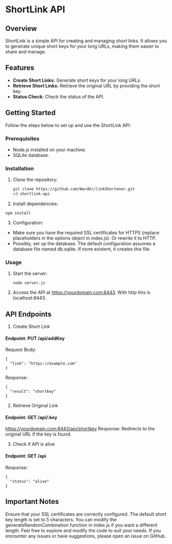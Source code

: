 # ShortLink API
## Overview
ShortLink is a simple API for creating and managing short links. It allows you to generate unique short keys for your long URLs, making them easier to share and manage.

## Features
- **Create Short Links:** Generate short keys for your long URLs.
- **Retrieve Short Links:** Retrieve the original URL by providing the short key.
- **Status Check:** Check the status of the API.

## Getting Started
Follow the steps below to set up and use the ShortLink API:

### Prerequisites
- Node.js installed on your machine.
- SQLite database.

### Installation
1. Clone the repository:
   ```bash
   git clone https://github.com/WardGr/linkShortener.git
   cd shortlink-api
   ```
2. Install dependencies:
  ```
  npm install
```
3. Configuration:
- Make sure you have the required SSL certificates for HTTPS (replace placeholders in the options object in index.js). Or rewrite it to HTTP.
- Possibly, set up the database. The default configuration assumes a database file named db.sqlite. If none existent, it creates this file.

### Usage
1. Start the server:
   ```
   node server.js
   ```
2. Access the API at https://yourdomain.com:8443. With http this is localhost:8443.

## API Endpoints

1. Create Short Link
   
#### Endpoint: PUT /api/addKey
Request Body:
```
{
  "link": "https://example.com"
}
```

Response:
```
{
  "result": "shortkey"
}
```
2. Retrieve Original Link

#### Endpoint: GET /api/:key
https://yourdomain.com:8443/api/shortkey
Response:
Redirects to the original URL if the key is found.

3. Check if API is alive

#### Endpoint: GET /api
Response:
```
{
  "status": "alive"
}
```

## Important Notes

Ensure that your SSL certificates are correctly configured.
The default short key length is set to 5 characters. You can modify the generateRandomCombination function in index.js if you want a different length.
Feel free to explore and modify the code to suit your needs. If you encounter any issues or have suggestions, please open an issue on GitHub. 
